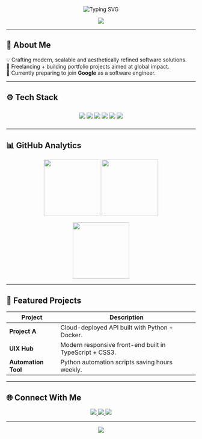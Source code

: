 <!-- Animated Header -->
<p align="center">
  <img src="https://readme-typing-svg.demolab.com?font=Fira+Code&size=30&duration=3000&pause=500&color=0EF7FF&center=true&vCenter=true&width=600&lines=Hi%2C+I'm+Dhruv+Rana;Freelance+Software+Developer;Building+Impactful+Apps;Future+Google+Engineer" alt="Typing SVG" />
</p>

<!-- Animated Gradient Banner -->
<p align="center">
  <img src="https://capsule-render.vercel.app/api?type=waving&height=150&color=gradient&customColorList=0,2,2,5,30&text=Welcome%20to%20My%20World&fontColor=ffffff&fontAlign=50&fontSize=30&desc=Code%20|%20Design%20|%20Innovation&descAlign=50&descAlignY=70" />
</p>

---

## 🪩 About Me 
💡 Crafting modern, scalable and aesthetically refined software solutions.  
🚀 Freelancing + building portfolio projects aimed at global impact.  
🎯 Currently preparing to join **Google** as a software engineer.

---

## ⚙️ Tech Stack  
<p align="center" style="background:rgba(255,255,255,0.05); backdrop-filter:blur(10px); border-radius:15px; padding:10px;">
  <img src="https://img.shields.io/badge/Python-0E75B6?style=for-the-badge&logo=python&logoColor=yellow" />
  <img src="https://img.shields.io/badge/TypeScript-3178C6?style=for-the-badge&logo=typescript&logoColor=white" />
  <img src="https://img.shields.io/badge/HTML5-E34F26?style=for-the-badge&logo=html5&logoColor=white" />
  <img src="https://img.shields.io/badge/CSS3-1572B6?style=for-the-badge&logo=css3&logoColor=white" />
  <img src="https://img.shields.io/badge/Java-ED8B00?style=for-the-badge&logo=openjdk&logoColor=white" />
  <img src="https://img.shields.io/badge/Docker-0db7ed?style=for-the-badge&logo=docker&logoColor=white" />
</p>

---

## 📊 GitHub Analytics
<p align="center">
  <img src="https://github-readme-stats.vercel.app/api?username=DhruvRanna&show_icons=true&theme=tokyonight&hide_border=true" height="150"/>
  <img src="https://github-readme-streak-stats.herokuapp.com/?user=DhruvRanna&theme=tokyonight&hide_border=true" height="150"/>
</p>
<p align="center">
  <img src="https://github-readme-stats.vercel.app/api/top-langs/?username=DhruvRanna&layout=compact&theme=tokyonight&hide_border=true" height="150"/>
</p>

---

## 🚀 Featured Projects
| Project | Description |
|---------|-------------|
| **Project A** | Cloud-deployed API built with Python + Docker. |
| **UIX Hub** | Modern responsive front-end built in TypeScript + CSS3. |
| **Automation Tool** | Python automation scripts saving hours weekly. |

---

## 🌐 Connect With Me
<p align="center">
  <a href="https://www.instagram.com/_yrrdhruv" target="_blank">
    <img src="https://img.shields.io/badge/Instagram-ff0050?style=for-the-badge&logo=instagram&logoColor=white" />
  </a>
  <a href="https://www.linkedin.com/in/rana-dhruv" target="_blank">
    <img src="https://img.shields.io/badge/LinkedIn-0A66C2?style=for-the-badge&logo=linkedin&logoColor=white" />
  </a>
  <a href="https://x.com/Dhruvrana03" target="_blank">
    <img src="https://img.shields.io/badge/Twitter-000000?style=for-the-badge&logo=x&logoColor=white" />
  </a>
</p>

---

<p align="center">
  <img src="https://capsule-render.vercel.app/api?type=waving&height=80&color=gradient&customColorList=0,2,2,5,30&section=footer" />
</p>
